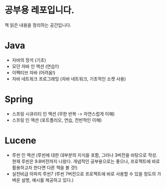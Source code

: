 # 공부용 레포입니다.
책 읽은 내용을 정리하는 공간입니다.

# Java
- 자바의 정석 (기초)
- 모던 자바 인 액션 (연습!!)
- 이펙티브 자바 (어려움!)
- 자바 네트워크 프로그래밍 (자바 네트워크, 기초적인 소켓 사용)

# Spring
- 스프링 시큐리티 인 액션 (무한 반복 -> 자연스럽게 이해)
- 스프링 인 액션 (포트폴리오, 연습, 전반적인 이해)

# Lucene
- 루씬 인 액션 (루씬에 대한 대부분의 지식을 포함, 그러나 3버전을 바탕으로 작성. 현재 루씬은 9.8버전까지 나왔다. 개념적인 공부용으로는 좋으나, 프로젝트에 바로 활용하고자 한다면 다른 책을 볼 것!)
- 실전비급 아파치 루씬7 (루씬 7버전으로 프로젝트에 바로 사용할 수 있을 정도의 가벼운 설명, 예시를 제공하고 있다.)
